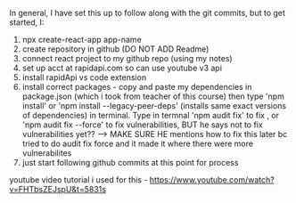 In general, I have set this up to follow along with the git commits, but to get started, I:

1) npx create-react-app app-name
2) create repository in github (DO NOT ADD Readme)
3) connect react project to my github repo (using my notes)
4) set up acct at rapidapi.com so can use youtube v3 api
5) install rapidApi vs code extension
6) install correct packages - copy and paste my dependencies in package.json (which i took from teacher of this course) then type 'npm install' or 'npm install --legacy-peer-deps' (installs same exact versions of dependencies) in terminal. Type in termnal 'npm audit fix' to fix , or 'npm audit fix --force' to fix vulnerabilities, BUT he says not to fix vulnerabilities yet?? --> MAKE SURE HE mentions how to fix this later bc tried to do audit fix force and it made it where there were more vulnerabilites
7) just start following github commits at this point for process


youtube video tutorial i used for this - https://www.youtube.com/watch?v=FHTbsZEJspU&t=5831s
